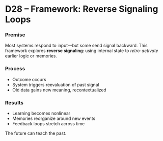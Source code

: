 # D28 – Framework: Reverse Signaling Loops

### Premise

Most systems respond to input—but some send signal backward. This framework explores **reverse signaling**: using internal state to *retro-activate* earlier logic or memories.

### Process

- Outcome occurs  
- System triggers reevaluation of past signal  
- Old data gains new meaning, recontextualized

### Results

- Learning becomes nonlinear  
- Memories reorganize around new events  
- Feedback loops stretch across time

The future can teach the past.
